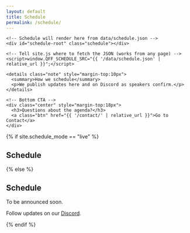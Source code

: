 ```yaml
---
layout: default
title: Schedule
permalink: /schedule/
---
```


<!-- <main class="container"> -->
<!--   <section class="card"> -->
<!--     <h2>Schedule</h2> -->
<!--     <p>Times are in Eastern Time (ET). Subject to change—join Discord for updates.</p> -->

    <!-- Schedule will render here from data/schedule.json -->
    <div id="schedule-root" class="schedule"></div>

    <!-- Tell site.js where to fetch the JSON (works from any page) -->
    <script>window.QFF_SCHEDULE_SRC="{{ '/data/schedule.json' | relative_url }}";</script>

    <details class="note" style="margin-top:10px">
      <summary>How we schedule</summary>
      <p>We publish updates here and on Discord as speakers confirm.</p>
    </details>

    <!-- Bottom CTA -->
    <div class="center" style="margin-top:18px">
      <h3>Questions about the agenda?</h3>
      <a class="btn" href="{{ '/contact/' | relative_url }}">Go to Contact</a>
    </div>
 <!-- </section> -->
<!-- </main> -->

{% if site.schedule_mode == "live" %}
  <section class="card">
    <h2>Schedule</h2>
    <div id="schedule-root" class="schedule"></div>
  </section>

  <!-- Only load your schedule code when live -->
  <script src="{{ '/assets/schedule.js' | relative_url }}"></script>
{% else %}
  <section class="card center">
    <h2>Schedule</h2>
    <p>To be announced soon.</p>
    <p class="note">Follow updates on our <a href="{{ '/contact/' | relative_url }}">Discord</a>.</p>
  </section>
{% endif %}
